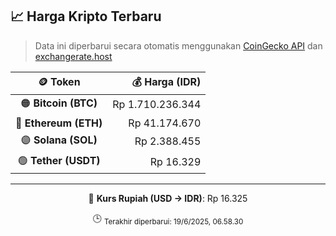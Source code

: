 

<!-- HARGA_KRIPTO -->
## 📈 Harga Kripto Terbaru

> Data ini diperbarui secara otomatis menggunakan [CoinGecko API](https://www.coingecko.com/) dan [exchangerate.host](https://exchangerate.host/)

<div align="center">

| 🪙 Token | 💰 Harga (IDR) |
|:------:|---------------:|
| 🟠 **Bitcoin (BTC)**   | Rp 1.710.236.344 |
| 🔵 **Ethereum (ETH)**  | Rp 41.174.670 |
| 🟣 **Solana (SOL)**    | Rp 2.388.455 |
| 🟢 **Tether (USDT)**   | Rp 16.329 |

---

💱 **Kurs Rupiah (USD → IDR)**: Rp 16.325

🕒 <sub>Terakhir diperbarui: 19/6/2025, 06.58.30</sub>

</div>
<!-- /HARGA_KRIPTO -->